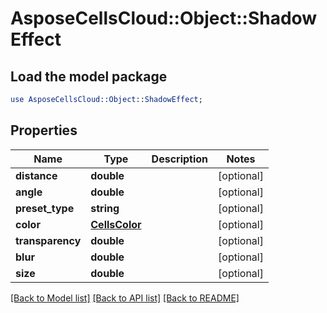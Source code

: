 # AsposeCellsCloud::Object::ShadowEffect

## Load the model package
```perl
use AsposeCellsCloud::Object::ShadowEffect;
```

## Properties
Name | Type | Description | Notes
------------ | ------------- | ------------- | -------------
**distance** | **double** |  | [optional] 
**angle** | **double** |  | [optional] 
**preset_type** | **string** |  | [optional] 
**color** | [**CellsColor**](CellsColor.md) |  | [optional] 
**transparency** | **double** |  | [optional] 
**blur** | **double** |  | [optional] 
**size** | **double** |  | [optional] 

[[Back to Model list]](../README.md#documentation-for-models) [[Back to API list]](../README.md#documentation-for-api-endpoints) [[Back to README]](../README.md)


